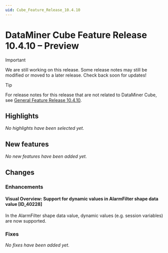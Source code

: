 ```yaml
---
uid: Cube_Feature_Release_10.4.10
---
```


# DataMiner Cube Feature Release 10.4.10 – Preview

> [!IMPORTANT]
> We are still working on this release. Some release notes may still be modified or moved to a later release. Check back soon for updates!

> [!TIP]
> For release notes for this release that are not related to DataMiner Cube, see [General Feature Release 10.4.10](xref:General_Feature_Release_10.4.10).

## Highlights

*No highlights have been selected yet.*

## New features

*No new features have been added yet.*

## Changes

### Enhancements

#### Visual Overview: Support for dynamic values in AlarmFilter shape data value [ID_40228]

<!-- MR 10.3.0 [CU19] / 10.4.0 [CU7] - FR 10.4.10 -->

In the AlarmFilter shape data value, dynamic values (e.g. session variables) are now supported.

### Fixes

*No fixes have been added yet.*
